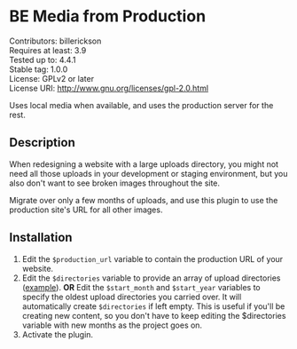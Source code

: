 # BE Media from Production

Contributors: billerickson  
Requires at least: 3.9  
Tested up to: 4.4.1  
Stable tag: 1.0.0  
License: GPLv2 or later  
License URI: http://www.gnu.org/licenses/gpl-2.0.html  

Uses local media when available, and uses the production server for the rest.

## Description

When redesigning a website with a large uploads directory, you might not need all those uploads in your development 
or staging environment, but you also don't want to see broken images throughout the site. 

Migrate over only a few months of uploads, and use this plugin to use the production site's URL for all other images.

## Installation

1. Edit the `$production_url` variable to contain the production URL of your website. 
2. Edit the `$directories` variable to provide an array of upload directories ([example](https://gist.github.com/billerickson/bbfb0d2e467dc5591310)).
**OR**
Edit the `$start_month` and `$start_year` variables to specify the oldest upload directories you carried over. It will 
automatically create `$directories` if left empty. This is useful if you'll be creating new content, so you don't have to keep
editing the $directories variable with new months as the project goes on.
3. Activate the plugin.
 

